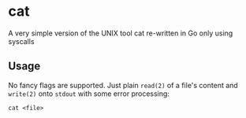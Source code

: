 # cat
A very simple version of the UNIX tool cat re-written in Go only using syscalls

## Usage
No fancy flags are supported. Just plain `read(2)` of a file's content and
`write(2)` onto `stdout` with some error processing:

```
cat <file>
```
